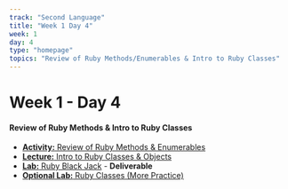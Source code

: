 ```yaml
---
track: "Second Language"
title: "Week 1 Day 4"
week: 1
day: 4
type: "homepage"
topics: "Review of Ruby Methods/Enumerables & Intro to Ruby Classes"
---
```


# Week 1 - Day 4

#### Review of Ruby Methods & Intro to Ruby Classes 

- [**Activity:** Review of Ruby Methods & Enumerables](/second-language/week-1/day-4/lecture-materials/ruby-methods-and-enumerables)
- [**Lecture:** Intro  to Ruby Classes & Objects](/second-language/week-1/day-4/lecture-materials/ruby-classes)
- [**Lab:** Ruby Black Jack](/second-language/week-1/day-4/labs/ruby-blackjack) - **Deliverable**
- [**Optional Lab:** Ruby Classes (More Practice)](/second-language/week-1/day-4/labs/ruby-classes-lab)






